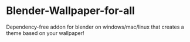 # Blender-Wallpaper-for-all
Dependency-free addon for blender on windows/mac/linux that creates a theme based on your wallpaper!
